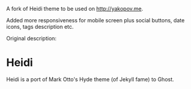 A fork of Heidi theme to be used on http://yakopov.me.

Added more responsiveness for mobile screen plus social buttons, date icons, tags description etc.

Original description:

Heidi
=====

Heidi is a port of Mark Otto's Hyde theme (of Jekyll fame) to Ghost.
